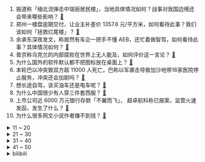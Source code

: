 1. 报道称「缅北流弹击中瑞丽居民楼」，当地具体情况如何？战事对我国边境还会带来哪些影响？ [:link:](https://www.zhihu.com/question/629066920)
2. 郑州一楼盘逾期交付，让业主补差价 1357.6 元/平方米，如何看待此事？我们该如何「拯救烂尾楼」？ [:link:](https://www.zhihu.com/question/628924622)
3. 余承东深夜发文，称居然有车企一把手不懂 AEB，还忙着做智驾，如何看待此事？具体情况如何？ [:link:](https://www.zhihu.com/question/629071552)
4. 普京称乌克兰的内部腐败在世界上无人能及，如何评价这一言论？ [:link:](https://www.zhihu.com/question/629069974)
5. 为什么国外的软件默认都不把图标放在桌面上？ [:link:](https://www.zhihu.com/question/628350508)
6. 本轮巴以冲突致双方超 11000 人死亡，巴称以军袭击导致加沙地带16家医院停止服务，冲突还会加剧吗？ [:link:](https://www.zhihu.com/question/629084381)
7. 想长途自驾，该买油车还是电车呢？ [:link:](https://www.zhihu.com/question/624531015)
8. 为什么中国很少有人穿三件套西服？ [:link:](https://www.zhihu.com/question/26913812)
9. 上市公司近 6000 万元银行存款「不翼而飞」， 超卓航科称已报案，监管火速发函，发生了什么？ [:link:](https://www.zhihu.com/question/629047866)
10. 为什么很多网文小说作者赚不到钱？ [:link:](https://www.zhihu.com/question/622519699)
<details>
<summary>11 ~ 20</summary>

11. S13 八强赛 JDG 3:1 淘汰 KT 成为第三支晋级四强的 LPL 队伍，如何评价这场比赛？ [:link:](https://www.zhihu.com/question/629068455)
12. 布林肯访问以色列敦促「人道主义临时停火」，内塔尼亚胡拒绝，如何解读？ [:link:](https://www.zhihu.com/question/629046663)
13. 如何评价「进击的巨人」最终季完结篇（后篇）？ [:link:](https://www.zhihu.com/question/629108941)
14. 美元大跳水，10 年期美债收益率大跌，离岸人民币大涨 400 点，美股五连阳，美联储加息周期到头了吗？ [:link:](https://www.zhihu.com/question/629047878)
15. 买车以后，没有车位，你是怎么解决停车问题呢？ [:link:](https://www.zhihu.com/question/628602795)
16. 如何评价美剧《V世代》第八集（大结局）? [:link:](https://www.zhihu.com/question/628935341)
17. 《绝区零》官号发布动态图片，是不是要官宣了？你怎么看？ [:link:](https://www.zhihu.com/question/628929183)
18. 如何评价白鹿、王鹤棣主演的都市剧《以爱为营》？ [:link:](https://www.zhihu.com/question/628959130)
19. 可以分享一张你最近在用的壁纸吗？ [:link:](https://www.zhihu.com/question/620465694)
20. 努力能改变结局吗？ [:link:](https://www.zhihu.com/question/629088956)
</details>
<details>
<summary>21 ~ 30</summary>

21. 如何评价热依扎、王阳、啜妮主演的都市剧《无所畏惧》第一季？ [:link:](https://www.zhihu.com/question/628953038)
22. 如何看待中核集团「 核能充电宝 」上架购物平台？你是否想拥有它？ [:link:](https://www.zhihu.com/question/628633584)
23. 国产首艘大型邮轮 11 月 4 日正式交付，将于明年正式开启商业首航，它的建成交付有何意义？ [:link:](https://www.zhihu.com/question/629074150)
24. 两院院士增选在即，对于第二轮结果你有什么预测？ [:link:](https://www.zhihu.com/question/628770287)
25. 想到的第一句含有“雨”字的古诗词有哪些？ [:link:](https://www.zhihu.com/question/629073730)
26. 你读过哪些直击灵魂的文字？ [:link:](https://www.zhihu.com/question/623411870)
27. 你读过哪些充满智慧的句子从而成为你的座右铭？ [:link:](https://www.zhihu.com/question/629050763)
28. 上班的路上，大家都在想什么呢？ [:link:](https://www.zhihu.com/question/623412811)
29. 为什么好朋友一起创业很容易闹掰？ [:link:](https://www.zhihu.com/question/578725415)
30. 缅北冲突，三个政府控制区失守，联合国称有数百人越境逃入中国，将对我国边境带来哪些影响？ [:link:](https://www.zhihu.com/question/629082385)
</details>
<details>
<summary>31 ~ 40</summary>

31. 许褚能和马超战成平手，实力和关羽应该不相上下。文丑，颜良叫阵时为什么不出手？ [:link:](https://www.zhihu.com/question/398137812)
32. 由于长期的心理压抑造成了「应激」反应，该怎么缓解？ [:link:](https://www.zhihu.com/question/628598955)
33. 如果《光与夜之恋》中未婚妻的角色替换成暖暖会怎么样? [:link:](https://www.zhihu.com/question/628289673)
34. 研究生如何高效看文献？ [:link:](https://www.zhihu.com/question/621699828)
35. 过节聚餐时总感到亲戚在惯性「侵犯」我的边界，是我太敏感还是「亲戚PTSD」在作祟？ [:link:](https://www.zhihu.com/question/621684259)
36. 装修房子时什么东西能让你有家庭幸福感？ [:link:](https://www.zhihu.com/question/25146241)
37. 《甄嬛传》中的三阿哥要怎样做才能逆风翻盘做上太子之位? [:link:](https://www.zhihu.com/question/588652038)
38. 媒体评「全网最低价」，「带货不能带偏，促销不能忽悠」，如何看待直播最低价行为？直播行业还存在哪些问题？ [:link:](https://www.zhihu.com/question/628909991)
39. 《甄嬛传》的热播是影视行业繁荣的表现还是瓶颈的表现？ [:link:](https://www.zhihu.com/question/628371685)
40. 中美举行首轮海洋事务磋商：加强对话沟通，探讨互利合作，有哪些信息值得关注？ [:link:](https://www.zhihu.com/question/629069213)
</details>
<details>
<summary>41 ~ 50</summary>

41. 多地冬天集体迟到，气温突破 30℃，11 月还穿短袖，为何近期天气如此暖热？迟来的冬天会造成哪些影响？ [:link:](https://www.zhihu.com/question/629045125)
42. 《绝区零》发布二测PV，其中透露了哪些信息？ 大家对二测有哪些期待？ [:link:](https://www.zhihu.com/question/629054575)
43. 美方证实已在以色列部署特种部队，美军向中东增派的部队总人数达到 1200 人，将带来哪些影响？ [:link:](https://www.zhihu.com/question/629038648)
44. 马上降温来袭，该怎么买到低价且高质量的羽绒服？ [:link:](https://www.zhihu.com/question/629047054)
45. S13 全球总决赛上 LPL 队伍该怎么破解 LCK 队伍的塔姆体系？ [:link:](https://www.zhihu.com/question/628490915)
46. 怎么样才可以不在意别人的看法？ [:link:](https://www.zhihu.com/question/628666973)
47. 2023 年 10 月全国平均气温为 1961 年以来同期最高，原因是什么？今冬会是暖冬吗？ [:link:](https://www.zhihu.com/question/628933349)
48. 靠烧香缓解压力的年轻人，喝酒也要讲究好寓意吗？ [:link:](https://www.zhihu.com/question/628565094)
49. 有哪些含“琴”字的优美古诗词？ [:link:](https://www.zhihu.com/question/628931734)
50. 如何看待「容貌焦虑」？ [:link:](https://www.zhihu.com/question/445178655)
</details><details>
<summary>bilibili</summary>

</details>